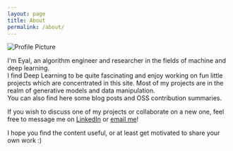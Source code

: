 ```yaml
---
layout: page
title: About
permalink: /about/
---
```


<img src="{{ site.baseurl }}/assets/profile.png" title="Profile Picture" class="profile">

I'm Eyal, an algorithm engineer and researcher in the fields of machine and deep learning.  
I find Deep Learning to be quite fascinating and enjoy working on fun little projects which are concentrated in this site.
Most of my projects are in the realm of generative models and data manipulation.  
You can also find here some blog posts and OSS contribution summaries.  

If you wish to discuss one of my projects or collaborate on a new one, feel free to message me on [LinkedIn](https://www.linkedin.com/in/eyal-zakkay-323142aa) or [email me](mailto:eyal.zakkay@gmail.com)!

I hope you find the content useful, or at least get motivated to share your own work :)
